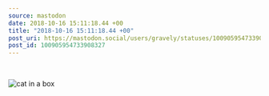 ```yaml
---
source: mastodon
date: 2018-10-16 15:11:18.44 +00
title: "2018-10-16 15:11:18.44 +00"
post_uri: https://mastodon.social/users/gravely/statuses/100905954733908327
post_id: 100905954733908327
---
```

​


![cat in a box](/images/7180697.jpeg)

